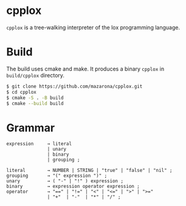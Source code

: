 # cpplox
`cpplox` is a tree-walking interpreter of the lox programming language.

# Build
The build uses cmake and make. It produces a binary `cpplox` in `build/cpplox` directory.

```bash
$ git clone https://github.com/mazarona/cpplox.git
$ cd cpplox
$ cmake -S . -B build
$ cmake --build build
```

# Grammar

```
expression     → literal
               | unary
               | binary
               | grouping ;

literal        → NUMBER | STRING | "true" | "false" | "nil" ;
grouping       → "(" expression ")" ;
unary          → ( "-" | "!" ) expression ;
binary         → expression operator expression ;
operator       → "==" | "!=" | "<" | "<=" | ">" | ">="
               | "+"  | "-"  | "*" | "/" ;
```
